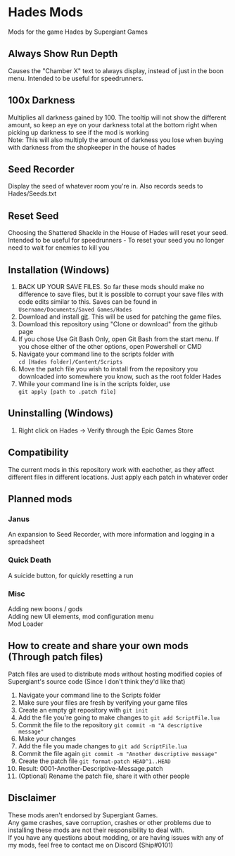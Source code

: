 # Hades Mods

Mods for the game Hades by Supergiant Games

## Always Show Run Depth
Causes the "Chamber X" text to always display, instead of just in the boon menu. Intended to be useful for speedrunners.

## 100x Darkness
Multiplies all darkness gained by 100. The tooltip will not show the different amount, so keep an eye on your darkness total at the bottom right when picking up darkness to see if the mod is working  
Note: This will also multiply the amount of darkness you lose when buying with darkness from the shopkeeper in the house of hades

## Seed Recorder
Display the seed of whatever room you're in. Also records seeds to Hades/Seeds.txt

## Reset Seed
Choosing the Shattered Shackle in the House of Hades will reset your seed.  
Intended to be useful for speedrunners - To reset your seed you no longer need to wait for enemies to kill you

## Installation (Windows)
1. BACK UP YOUR SAVE FILES. So far these mods should make no difference to save files, but it is possible to corrupt your save files with code edits similar to this. Saves can be found in `Username/Documents/Saved Games/Hades` 
2. Download and install [git](https://git-scm.com). This will be used for patching the game files.
3. Download this repository using "Clone or download" from the github page
4. If you chose Use Git Bash Only, open Git Bash from the start menu. If you chose either of the other options, open Powershell or CMD
5. Navigate your command line to the scripts folder with   
`cd [Hades folder]/Content/Scripts`
6. Move the patch file you wish to install from the repository you downloaded into somewhere you know, such as the root folder Hades
7. While your command line is in the scripts folder, use  
`git apply [path to .patch file]`

## Uninstalling (Windows)
1. Right click on Hades -> Verify through the Epic Games Store

## Compatibility
The current mods in this repository work with eachother, as they affect different files in different locations. Just apply each patch in whatever order

## Planned mods
### Janus
An expansion to Seed Recorder, with more information and logging in a spreadsheet
### Quick Death
A suicide button, for quickly resetting a run
### Misc
Adding new boons / gods  
Adding new UI elements, mod configuration menu  
Mod Loader  

## How to create and share your own mods (Through patch files)
Patch files are used to distribute mods without hosting modified copies of Supergiant's source code (Since I don't think they'd like that)
1. Navigate your command line to the Scripts folder
2. Make sure your files are fresh by verifying your game files
3. Create an empty git repository with `git init`
4. Add the file you're going to make changes to `git add ScriptFile.lua`
5. Commit the file to the repository `git commit -m "A descriptive message"`
6. Make your changes
7. Add the file you made changes to `git add ScriptFile.lua`
8. Commit the file again `git commit -m "Another descriptive message"`
9. Create the patch file `git format-patch HEAD^1..HEAD`
10. Result: 0001-Another-Descriptive-Message.patch
11. (Optional) Rename the patch file, share it with other people

## Disclaimer
These mods aren't endorsed by Supergiant Games.  
Any game crashes, save corruption, crashes or other problems due to installing these mods are not their responsibility to deal with.  
If you have any questions about modding, or are having issues with any of my mods, feel free to contact me on Discord (Ship#0101)
